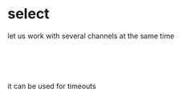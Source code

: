 # select

let us work with several channels at the same time

```go






```

it can be used for timeouts

```go





```
